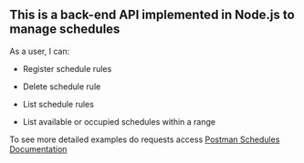 
## This is a back-end API implemented in Node.js to manage schedules

As a user, I can:

- Register schedule rules  

- Delete schedule rule  

- List schedule rules  

- List available or occupied schedules within a range  



To see more detailed examples do requests access [Postman Schedules Documentation](https://documenter.getpostman.com/view/13107448/TVRrVQaC)

